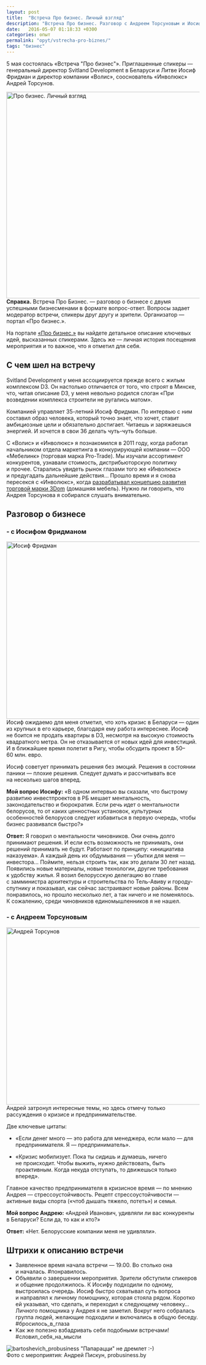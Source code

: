```yaml
---
layout: post
title:  "Встреча Про бизнес. Личный взгляд"
description: "Встреча Про бизнес. Разговор с Андреем Торсуновым и Иосифом Фридманом. Впечатления, идеи."
date:   2016-05-07 01:18:33 +0300
categories: опыт
permalink: "opyt/vstrecha-pro-biznes/"
tags: "бизнес"
---
```


5 мая состоялась «Встреча "Про бизнес"». Приглашенные спикеры — генеральный директор Svitland Development в Беларуси и Литве Иосиф Фридман и директор компании «Волис», сооснователь «Инволюкс» Андрей Торсунов. <!--more-->

<img class="img-responsive"  src="/images/pro1.jpg" alt="Про бизнес. Личный взгляд" width="695" height="539" />


<div class="notetip"><strong>Справка.</strong> Встреча Про Бизнес. — разговор о бизнесе с двумя успешными бизнесменами в формате вопрос-ответ. Вопросы задает модератор встречи, спикеры друг другу и зрители. Организатор — портал «Про бизнес.».</div>
<p>На портале <a href="http://probusiness.by/" target="_blank" rel="nofollow">«Про бизнес.»</a> вы найдете детальное описание ключевых идей, высказанных спикерами. Здесь же — личная история посещения мероприятия и то важное, что я отметил для себя.</p>
<h2>С чем шел на встречу</h2>
<p>Svitland Development у меня ассоциируется прежде всего с жилым комплексом D3. Он настолько отличается от того, что строят в Минске, что, читая описание D3, у меня невольно родился слоган «При возведении комплекса строители не ругались матом».</p>

<p>Компанией управляет 35-летний Иосиф Фридман. По интервью с ним составил образ человека, который точно знает, что хочет, ставит амбициозные цели и обязательно достигает. Читаешь и заряжаешься энергией. И хочется в свои 36 делать чуть-чуть больше.</p>

<p>С «Волис» и «Инволюкс» я познакомился в 2011 году, когда работал начальником отдела маркетинга в конкурирующей компании — ООО «Мебелинк» (торговая марка Pro-Trade). Мы изучали ассортимент конкурентов, узнавали стоимость, дистрибьюторскую политику и прочее. Старались увидеть рынок глазами того же «Инволюкс» и предугадать дальнейшие действия… Прошло время и я снова пересекся с «Инволюкс», когда <a href="http://www.bartoshevich.by/opyt/3dom-mebel-dlya-semi/">разрабатывал концепцию развития торговой марки 3Dom</a> (домашняя мебель). Нужно ли говорить, что Андрея Торсунова я собирался слушать внимательно.</p>
<h2>Разговор о бизнесе</h2>
<h3>- с Иосифом Фридманом</h3>
<img class="alignleft img-responsive" title="Иосиф Фридман" src="/images/pro2.jpg" alt="Иосиф Фридман" width="695" height="463"/>Иосиф ожидаемо для меня отметил, что хоть кризис в Беларуси — один из крупных в его карьере, благодаря ему работа интереснее. Иосиф не боится не продать квартиры в D3, несмотря на высокую стоимость квадратного метра. Он не отказывается от новых идей для инвестиций. И в ближайшее время полетит в Ригу, чтобы обсудить проект в 50–60 млн. евро.

<p>Иосиф советует принимать решения без эмоций. Решения в состоянии паники — плохие решения. Следует думать и рассчитывать все на несколько шагов вперед.</p>

<p><strong>Мой вопрос Иосифу:</strong> «В одном интервью вы сказали, что быстрому развитию инвестпроектов в РБ мешает ментальность, законодательство и бюрократия. Если речь идет о ментальности белорусов, то от каких ценностных установок, культурных особенностей белорусов следует избавиться в первую очередь, чтобы бизнес развивался быстро?»</p>

<p><strong>Ответ:</strong> Я говорил о ментальности чиновников. Они очень долго принимают решения. И если есть возможность не принимать, они решений принимать не будут. Работают по принципу: «инициатива наказуема». А каждый день их обдумывания — убытки для меня — инвестора… Поймите, нельзя строить так, как это делали 30 лет назад. Появились новые материалы, новые технологии, другие требования к удобству жилья. Я возил белорусскую делегацию во главе с замминистра архитектуры и строительства по Тель-Авиву и городу-спутнику и показывал, как сейчас застраивают новые районы. Всем понравилось, но прошло несколько лет, а так ничего и не поменялось. К сожалению, среди чиновников единомышленников я не нашел.</p>
<h3>- с Андреем Торсуновым</h3>
<img class="alignleft img-responsive" title="Андрей Торсунов" src="/images/pro3.jpg" alt="Андрей Торсунов" width="695" height="463" />Андрей затронул интересные темы, но здесь отмечу только рассуждения о кризисе и предпринимательстве.

<p>Две ключевые цитаты:</p>

- «Если денег много — это работа для менеджера, если мало — для предпринимателя. Я — предприниматель».

- «Кризис мобилизует. Пока ты сидишь и думаешь, ничего не происходит. Чтобы выжить, нужно действовать, быть проактивным. Когда некуда отступать, то движешься только вперед».

<p>Главное качество предпринимателя в кризисное время — по мнению Андрея — стрессоустойчивость. Рецепт стрессоустойчивости — активные виды спорта («чтоб дышать тяжело, потеть») и семья.</p>

<p><strong>Мой вопрос Андрею:</strong> «Андрей Иванович, удивляли ли вас конкуренты в Беларуси? Если да, то как и кто?»</p>
<p><strong>Ответ:</strong> «Нет. Белорусские компании меня не удивляли».</p>
<h2>Штрихи к описанию встречи</h2>
<ul>
 	<li>Заявленное время начала встречи — 19.00. Во столько она и началась. #понравилось.</li>
 	<li>Объявили о завершении мероприятия. Зрители обступили спикеров и общение продолжилось. К Иосифу подходили по одному, выстроилась очередь. Иосиф быстро схватывал суть вопроса и направлял к личному помощнику, которая стояла рядом. Коротко ей указывал, что сделать, и переходил к следующему человеку… Личного помощника у Андрея я не заметил. Вокруг него собралась группа людей, желающие подходили и включались в общую беседу. #бросилось_в_глаза</li>
 	<li>Как же полезно взбадривать себя подобными встречами! #словил_себя_на_мысли</li>
</ul>
<img src="/images/pro4.jpg" alt="bartoshevich_probusiness" /> "Папарацци" не дремлет :-)

<div class="notetip">Фото с мероприятия: Андрей Пискун, probusiness.by</div>

